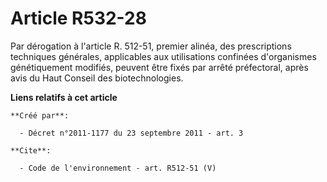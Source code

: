 # Article R532-28

Par dérogation à l'article R. 512-51, premier alinéa, des prescriptions techniques générales, applicables aux utilisations
confinées d'organismes génétiquement modifiés, peuvent être fixés par arrêté préfectoral, après avis du Haut Conseil des
biotechnologies.

**Liens relatifs à cet article**

	**Créé par**:

	  - Décret n°2011-1177 du 23 septembre 2011 - art. 3

	**Cite**:

	  - Code de l'environnement - art. R512-51 (V)
